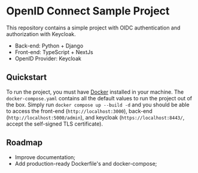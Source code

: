 # OpenID Connect Sample Project

This repository contains a simple project with OIDC authentication and authorization with Keycloak.

- Back-end: Python + Django
- Front-end: TypeScript + NextJs
- OpenID Provider: Keycloak  

## Quickstart

To run the project, you must have [Docker](https://docs.docker.com/get-docker/) installed in your machine. The `docker-compose.yaml` contains all the default values to run the project out of the box. Simply run `docker compose up --build -d` and you should be able to access the front-end (`http://localhost:3000`), back-end (`http://localhost:5000/admin`), and keycloak (`https://localhost:8443/`, accept the self-signed TLS certificate).

## Roadmap

- Improve documentation;
- Add production-ready Dockerfile's and docker-compose;

